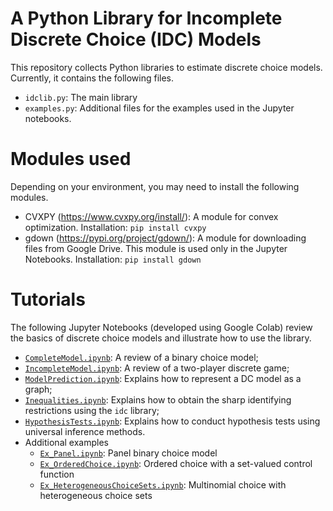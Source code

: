 # A Python Library for Incomplete Discrete Choice (IDC) Models

This repository collects Python libraries to estimate discrete choice models. Currently, it contains the following files.

- `idclib.py`: The main library
- `examples.py`: Additional files for the examples used in the Jupyter notebooks.

# Modules used

Depending on your environment, you may need to install the following modules.
- CVXPY (https://www.cvxpy.org/install/): A module for convex optimization. Installation: `pip install cvxpy`
- gdown (https://pypi.org/project/gdown/): A module for downloading files from Google Drive. This module is used only in the Jupyter Notebooks. Installation: `pip install gdown`

# Tutorials

The following Jupyter Notebooks (developed using Google Colab) review the basics of discrete choice models and illustrate how to use the library.
- [`CompleteModel.ipynb`](./CompleteModel.ipynb): A review of a binary choice model;
- [`IncompleteModel.ipynb`](./IncompleteModel.ipynb): A review of a two-player discrete game;
- [`ModelPrediction.ipynb`](./ModelPrediction.ipynb): Explains how to represent a DC model as a graph;
- [`Inequalities.ipynb`](./Inequalities.ipynb): Explains how to obtain the sharp identifying restrictions using the `idc` library;
- [`HypothesisTests.ipynb`](./HypothesisTests.ipynb): Explains how to conduct hypothesis tests using universal inference methods.
- Additional examples
  - [`Ex_Panel.ipynb`](./Ex_Panel.ipynb): Panel binary choice model
  - [`Ex_OrderedChoice.ipynb`](./Ex_OrderedChoice.ipynb): Ordered choice with a set-valued control function
  - [`Ex_HeterogeneousChoiceSets.ipynb`](./Ex_HeterogeneousChoiceSets.ipynb): Multinomial choice with heterogeneous choice sets
